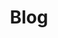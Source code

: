 ---
layout: home
title: Blog
permalink: /blog/
author_profile: true
header:
    overlay_image: /assets/images/joel-filipe-small-warmer.jpg
---